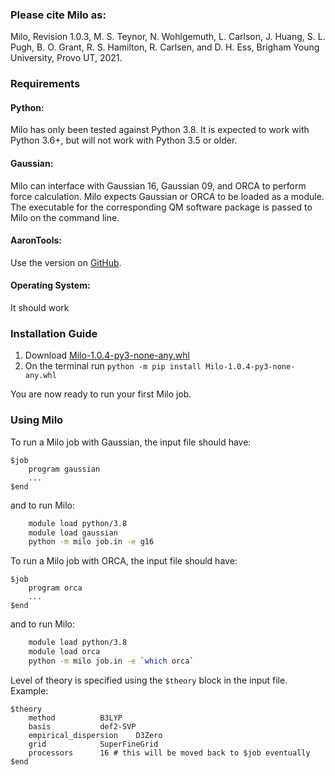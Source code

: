 ### Please cite Milo as:
Milo, Revision 1.0.3, M. S. Teynor, N. Wohlgemuth, L. Carlson, J. Huang, S. L. Pugh, B. O. Grant, R. S. Hamilton, R. Carlsen, and D. H. Ess, Brigham Young University, Provo UT, 2021.

### Requirements
#### Python:
Milo has only been tested against Python 3.8. It is expected to work with Python 3.6+, but will not work with Python 3.5 or older.

#### Gaussian:
Milo can interface with Gaussian 16, Gaussian 09, and ORCA to perform force calculation. Milo expects Gaussian or ORCA to be loaded as a module. The executable for the corresponding QM software package is passed to Milo on the command line. 

#### AaronTools:
Use the version on <a href="https://github.com/QChASM/AaronTools.py/wiki/Installation#download-from-github">GitHub</a>.

#### Operating System:
It should work

### Installation Guide
1. Download <a href="https://github.com/ajs99778/milo/raw/main/dist/Milo-1.0.4-py3-none-any.whl">Milo-1.0.4-py3-none-any.whl</a>
2. On the terminal run `python -m pip install Milo-1.0.4-py3-none-any.whl`

You are now ready to run your first Milo job.  

### Using Milo
To run a Milo job with Gaussian, the input file should have:
```
$job
	program	gaussian
	...
$end
```
and to run Milo:
```sh
	module load python/3.8
	module load gaussian
	python -m milo job.in -e g16
```


To run a Milo job with ORCA, the input file should have:
```
$job
	program	orca
	...
$end
```
and to run Milo:
```sh
	module load python/3.8
	module load orca
	python -m milo job.in -e `which orca`
```

Level of theory is specified using the `$theory` block in the input file. Example:
```
$theory
	method			B3LYP
	basis			def2-SVP
	empirical_dispersion	D3Zero
	grid			SuperFineGrid
	processors		16 # this will be moved back to $job eventually
$end
```
